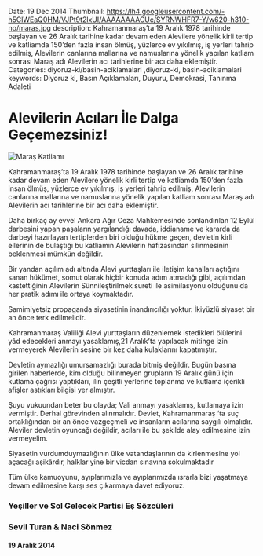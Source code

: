 Date: 19 Dec 2014
Thumbnail: https://lh4.googleusercontent.com/-h5ClWEaQ0HM/VJPt9t2lxUI/AAAAAAAACUc/SYRNWHFR7-Y/w620-h310-no/maras.jpg
description: Kahramanmaraş’ta 19 Aralık 1978 tarihinde başlayan ve 26 Aralık tarihine kadar devam eden Alevilere yönelik kirli tertip ve katliamda 150’den fazla insan ölmüş, yüzlerce ev yıkılmış, iş yerleri tahrip edilmiş, Alevilerin canlarına mallarına ve namuslarına yönelik yapılan katliam sonrası Maraş adı Alevilerin acı tarihlerine bir acı daha eklemiştir.
Categories: diyoruz-ki/basin-aciklamalari ,diyoruz-ki, basin-aciklamalari
keywords: Diyoruz ki, Basın Açıklamaları, Duyuru, Demokrasi, Tanınma Adaleti

# Alevilerin Acıları İle Dalga Geçemezsiniz!

![Maraş Katliamı](https://lh4.googleusercontent.com/-h5ClWEaQ0HM/VJPt9t2lxUI/AAAAAAAACUc/SYRNWHFR7-Y/w620-h310-no/maras.jpg)

Kahramanmaraş’ta 19 Aralık 1978 tarihinde başlayan ve 26 Aralık tarihine kadar devam eden Alevilere yönelik kirli tertip ve katliamda 150’den fazla insan ölmüş, yüzlerce ev yıkılmış, iş yerleri tahrip edilmiş, Alevilerin canlarına mallarına ve namuslarına yönelik yapılan katliam sonrası Maraş adı Alevilerin acı tarihlerine bir acı daha eklemiştir.

Daha birkaç ay evvel Ankara Ağır Ceza Mahkemesinde sonlandırılan 12 Eylül darbesini yapan paşaların yargılandığı davada, iddianame ve kararda da darbeyi hazırlayan tertiplerden biri olduğu hükme geçen, devletin kirli ellerinin de bulaştığı bu katliamın Alevilerin hafızasından silinmesinin beklenmesi mümkün değildir.

Bir yandan açılım adı altında Alevi yurttaşları ile iletişim kanalları açtığını sanan hükümet, somut olarak hiçbir konuda adım atmadığı gibi, açılımdan kastettiğinin Alevilerin Sünnileştirilmek sureti ile asimilasyonu olduğunu da her pratik adımı ile ortaya koymaktadır.

Samimiyetsiz propaganda siyasetinin inandırıcılığı yoktur. İkiyüzlü siyaset bir an önce terk edilmelidir.

Kahramanmaraş Valiliği Alevi yurttaşların düzenlemek istedikleri ölülerini yâd edecekleri anmayı yasaklamış,21 Aralık’ta yapılacak mitinge izin vermeyerek Alevilerin sesine bir kez daha kulaklarını kapatmıştır.

Devletin aymazlığı umursamazlığı burada bitmiş değildir. Bugün basına girilen haberlerde, kim olduğu bilinmeyen grupların 19 Aralık günü için kutlama çağrısı yaptıkları, ilin çeşitli yerlerine toplanma ve kutlama içerikli afişler astıkları bilgisi yer almıştır.

Şuyu vukuundan beter bu olayda; Vali anmayı yasaklamış, kutlamaya izin vermiştir. Derhal görevinden alınmalıdır. Devlet, Kahramanmaraş ‘ta suç ortaklığından bir an önce vazgeçmeli ve insanların acılarına saygılı olmalıdır. Aleviler devletin oyuncağı değildir, acıları ile bu şekilde alay edilmesine izin vermeyelim.

Siyasetin vurdumduymazlığının ülke vatandaşlarının da kirlenmesine yol açacağı aşikârdır, halklar yine bir vicdan sınavına sokulmaktadır

Tüm ülke kamuoyunu, ayıplarımızla ve ayıplarımızda ısrarla bizi yaşatmaya devam edilmesine karşı ses çıkarmaya davet ediyoruz.


### Yeşiller ve Sol Gelecek Partisi Eş Sözcüleri

### Sevil Turan & Naci Sönmez

#### 19 Aralık 2014
